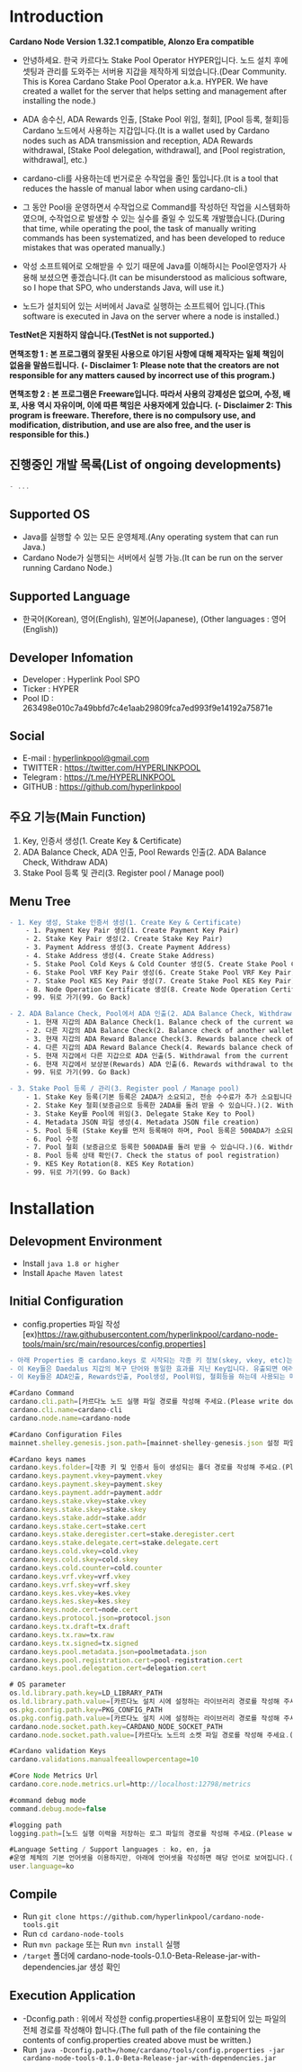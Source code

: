 # Introduction

**Cardano Node Version 1.32.1 compatible, Alonzo Era compatible**

- 안녕하세요. 한국 카르다노 Stake Pool Operator HYPER입니다. 노드 설치 후에 셋팅과 관리를 도와주는 서버용 지갑을 제작하게 되었습니다.(Dear Community. This is Korea Cardano Stake Pool Operator a.k.a. HYPER. We have created a wallet for the server that helps setting and management after installing the node.)

- ADA 송수신, ADA Rewards 인출, [Stake Pool 위임, 철회], [Pool 등록, 철회]등 Cardano 노드에서 사용하는 지갑입니다.(It is a wallet used by Cardano nodes such as ADA transmission and reception, ADA Rewards withdrawal, [Stake Pool delegation, withdrawal], and [Pool registration, withdrawal], etc.)

- cardano-cli를 사용하는데 번거로운 수작업을 줄인 툴입니다.(It is a tool that reduces the hassle of manual labor when using cardano-cli.)

- 그 동안 Pool을 운영하면서 수작업으로 Command를 작성하던 작업을 시스템화하였으며, 수작업으로 발생할 수 있는 실수를 줄일 수 있도록 개발했습니다.(During that time, while operating the pool, the task of manually writing commands has been systematized, and has been developed to reduce mistakes that was operated manually.)

- 악성 소프트웨어로 오해받을 수 있기 때문에 Java를 이해하시는 Pool운영자가 사용해 보셨으면 좋겠습니다.(It can be misunderstood as malicious software, so I hope that SPO, who understands Java, will use it.)

- 노드가 설치되어 있는 서버에서 Java로 실행하는 소프트웨어 입니다.(This software is executed in Java on the server where a node is installed.)

**TestNet은 지원하지 않습니다.(TestNet is not supported.)**

**면책조항 1 : 본 프로그램의 잘못된 사용으로 야기된 사항에 대해 제작자는 일체 책임이 없음을 말씀드립니다.**
**(- Disclaimer 1: Please note that the creators are not responsible for any matters caused by incorrect use of this program.)**

**면책조항 2 : 본 프로그램은 Freeware입니다. 따라서 사용의 강제성은 없으며, 수정, 배포, 사용 역시 자유이며, 이에 따른 책임은 사용자에게 있습니다.**
**(- Disclaimer 2: This program is freeware. Therefore, there is no compulsory use, and modification, distribution, and use are also free, and the user is responsible for this.)**

## 진행중인 개발 목록(List of ongoing developments)
```jsx
- ...
```

## Supported OS
- Java를 실행할 수 있는 모든 운영체제.(Any operating system that can run Java.)
- Cardano Node가 실행되는 서버에서 실행 가능.(It can be run on the server running Cardano Node.)

## Supported Language
- 한국어(Korean), 영어(English), 일본어(Japanese), (Other languages : 영어(English))

## Developer Infomation
- Developer : Hyperlink Pool SPO
- Ticker : HYPER
- Pool ID : 263498e010c7a49bbfd7c4e1aab29809fca7ed993f9e14192a75871e

## Social
- E-mail : hyperlinkpool@gmail.com
- TWITTER : https://twitter.com/HYPERLINKPOOL
- Telegram : https://t.me/HYPERLINKPOOL
- GITHUB : https://github.com/hyperlinkpool

## 주요 기능(Main Function)
1. Key, 인증서 생성(1. Create Key & Certificate)
2. ADA Balance Check, ADA 인출, Pool Rewards 인출(2. ADA Balance Check, Withdraw ADA)
3. Stake Pool 등록 및 관리(3. Register pool / Manage pool)

## Menu Tree
```diff
- 1. Key 생성, Stake 인증서 생성(1. Create Key & Certificate)
    - 1. Payment Key Pair 생성(1. Create Payment Key Pair)
    - 2. Stake Key Pair 생성(2. Create Stake Key Pair)
    - 3. Payment Address 생성(3. Create Payment Address)
    - 4. Stake Address 생성(4. Create Stake Address)
    - 5. Stake Pool Cold Keys & Cold Counter 생성(5. Create Stake Pool Cold Keys & Cold Counter)
    - 6. Stake Pool VRF Key Pair 생성(6. Create Stake Pool VRF Key Pair)
    - 7. Stake Pool KES Key Pair 생성(7. Create Stake Pool KES Key Pair)
    - 8. Node Operation Certificate 생성(8. Create Node Operation Certificate)
    - 99. 뒤로 가기(99. Go Back)

- 2. ADA Balance Check, Pool에서 ADA 인출(2. ADA Balance Check, Withdraw ADA)
    - 1. 현재 지갑의 ADA Balance Check(1. Balance check of the current wallet)
    - 2. 다른 지갑의 ADA Balance Check(2. Balance check of another wallet)
    - 3. 현재 지갑의 ADA Reward Balance Check(3. Rewards balance check of the current wallet)
    - 4. 다른 지갑의 ADA Reward Balance Check(4. Rewards balance check of another wallet)
    - 5. 현재 지갑에서 다른 지갑으로 ADA 인출(5. Withdrawal from the current wallet to another wallet)
    - 6. 현재 지갑에서 보상분(Rewards) ADA 인출(6. Rewards withdrawal to the current wallet)
    - 99. 뒤로 가기(99. Go Back)

- 3. Stake Pool 등록 / 관리(3. Register pool / Manage pool)
    - 1. Stake Key 등록(기본 등록은 2ADA가 소요되고, 전송 수수료가 추가 소요됩니다.)(1. Register stake key(It requires 2 ADA at deposit, and it's required a few transaction fee.))
    - 2. Stake Key 철회(보증금으로 등록한 2ADA를 돌려 받을 수 있습니다.)(2. Withdrawal of Stake Key(You can get back the 2ADA that registered as a deposit.))
    - 3. Stake Key를 Pool에 위임(3. Delegate Stake Key to Pool)
    - 4. Metadata JSON 파일 생성(4. Metadata JSON file creation)
    - 5. Pool 등록 (Stake Key를 먼저 등록해야 하며, Pool 등록은 500ADA가 소요되고, 이 후 갱신 시부터는 전송 수수료만 추가 소요됩니다.)(5. Pool information registration or update (You must register stake key at first, and it takes 500 ADA at deposit. After that, it will be charged only transaction fee at modification.))
    - 6. Pool 수정 
    - 7. Pool 철회 (보증금으로 등록한 500ADA를 돌려 받을 수 있습니다.)(6. Withdrawal of Pool (You can get back the 500ADA that registered as a deposit.))
    - 8. Pool 등록 상태 확인(7. Check the status of pool registration)
    - 9. KES Key Rotation(8. KES Key Rotation)
    - 99. 뒤로 가기(99. Go Back)
```

# Installation

## Delevopment Environment
- Install `java 1.8 or higher`
- Install `Apache Maven latest`

## Initial Configuration
- config.properties 파일 작성 [ex)https://raw.githubusercontent.com/hyperlinkpool/cardano-node-tools/main/src/main/resources/config.properties]
```diff
- 아래 Properties 중 cardano.keys 로 시작되는 각종 키 정보(skey, vkey, etc)는 반드시 백업을 해 두시기 바랍니다.(Among below the properties, you make sure to back up various key information starting with [cardano.keys].)
- 이 Key들은 Daedalus 지갑의 복구 단어와 동일한 효과를 지닌 Key입니다. 유출되면 여러분의 소중한 자산을 강탈당할 수 있습니다.(These keys have the same effect as the recovery words of Daedalus wallet. If these are leaked, your valuable assets can be robbed.)
- 이 Key들은 ADA인출, Rewards인출, Pool생성, Pool위임, 철회등을 하는데 사용되는 매우 중요한 파일들이므로 보관 및 관리에 주의하시기 바랍니다.(These keys are very important files used for ADA withdrawal, Rewards withdrawal, Pool creation, Pool delegation, and withdrawal, so please be careful to store and manage them.)
```

```jsx
#Cardano Command
cardano.cli.path=[카르다노 노드 실행 파일 경로를 작성해 주세요.(Please write down the path to the Cardano node executable file.)]
cardano.cli.name=cardano-cli
cardano.node.name=cardano-node

#Cardano Configuration Files
mainnet.shelley.genesis.json.path=[mainnet-shelley-genesis.json 설정 파일의 경로를 작성해 주세요.(Please write down the path to the mainnet-shelley-genesis.json configuration file.)]

#Cardano keys names
cardano.keys.folder=[각종 키 및 인증서 등이 생성되는 폴더 경로를 작성해 주세요.(Please write down in the folder path where various keys and certificates are generated.)]
cardano.keys.payment.vkey=payment.vkey
cardano.keys.payment.skey=payment.skey
cardano.keys.payment.addr=payment.addr
cardano.keys.stake.vkey=stake.vkey
cardano.keys.stake.skey=stake.skey
cardano.keys.stake.addr=stake.addr
cardano.keys.stake.cert=stake.cert
cardano.keys.stake.deregister.cert=stake.deregister.cert
cardano.keys.stake.delegate.cert=stake.delegate.cert
cardano.keys.cold.vkey=cold.vkey
cardano.keys.cold.skey=cold.skey
cardano.keys.cold.counter=cold.counter
cardano.keys.vrf.vkey=vrf.vkey
cardano.keys.vrf.skey=vrf.skey
cardano.keys.kes.vkey=kes.vkey
cardano.keys.kes.skey=kes.skey
cardano.keys.node.cert=node.cert
cardano.keys.protocol.json=protocol.json
cardano.keys.tx.draft=tx.draft
cardano.keys.tx.raw=tx.raw
cardano.keys.tx.signed=tx.signed
cardano.keys.pool.metadata.json=poolmetadata.json
cardano.keys.pool.registration.cert=pool-registration.cert
cardano.keys.pool.delegation.cert=delegation.cert

# OS parameter
os.ld.library.path.key=LD_LIBRARY_PATH
os.ld.library.path.value=[카르다노 설치 시에 설정하는 라이브러리 경로를 작성해 주세요.(Please write down the library path to set when installing Cardano.)]
os.pkg.config.path.key=PKG_CONFIG_PATH
os.pkg.config.path.value=[카르다노 설치 시에 설정하는 라이브러리 경로를 작성해 주세요.(Please write down the library path to set when installing Cardano.)]
cardano.node.socket.path.key=CARDANO_NODE_SOCKET_PATH
cardano.node.socket.path.value=[카르다노 노드의 소켓 파일 경로를 작성해 주세요.(Please write down the path to the socket file of the Cardano node.)]

#Cardano validation Keys
cardano.validations.manualfeeallowpercentage=10

#Core Node Metrics Url
cardano.core.node.metrics.url=http://localhost:12798/metrics

#command debug mode
command.debug.mode=false

#logging path
logging.path=[노드 실행 이력을 저장하는 로그 파일의 경로를 작성해 주세요.(Please write down the path to the log file that stores the node execution history.)]

#Language Setting / Support languages : ko, en, ja
#운영 체체의 기본 언어셋을 이용하지만, 아래에 언어셋을 작성하면 해당 언어로 보여집니다.(The default language set of the operating system is used, but if you write the language set below, it will be displayed in that language.)
user.language=ko
```

## Compile
- Run `git clone https://github.com/hyperlinkpool/cardano-node-tools.git`
- Run `cd cardano-node-tools`
- Run `mvn package` 또는 Run `mvn install` 실행
- `/target` 폴더에 cardano-node-tools-0.1.0-Beta-Release-jar-with-dependencies.jar 생성 확인

## Execution Application
- -Dconfig.path : 위에서 작성한 config.properties내용이 포함되어 있는 파일의 전체 경로를 작성해야 합니다.(The full path of the file containing the contents of config.properties created above must be written.)
- Run `java -Dconfig.path=/home/cardano/tools/config.properties -jar cardano-node-tools-0.1.0-Beta-Release-jar-with-dependencies.jar`
